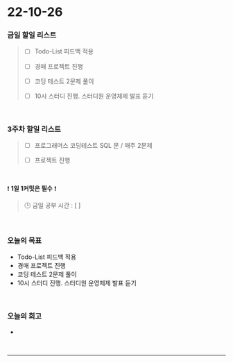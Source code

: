 # 22-10-26

### 금일 할일 리스트
> - [ ]  Todo-List 피드백 적용
>
> - [ ]  경매 프로젝트 진행
>
> - [ ]  코딩 테스트 2문제 풀이 
>
> - [ ]  10시 스터디 진행. 스터디원 운영체제 발표 듣기

<br/>

### 3주차 할일 리스트  

> - [ ]  프로그래머스 코딩테스트 SQL 문 / 매주 2문제  
>
> - [ ]  프로젝트 진행

<br/>

❗ **1일 1커밋은 필수** ❗
> 🕒 금일 공부 시간 :  [  ]
  
<br/>

### 오늘의 목표
- Todo-List 피드백 적용
- 경매 프로젝트 진행
- 코딩 테스트 2문제 풀이 
- 10시 스터디 진행. 스터디원 운영체제 발표 듣기

<br>

### 오늘의 회고
- 

<br/>

------------  